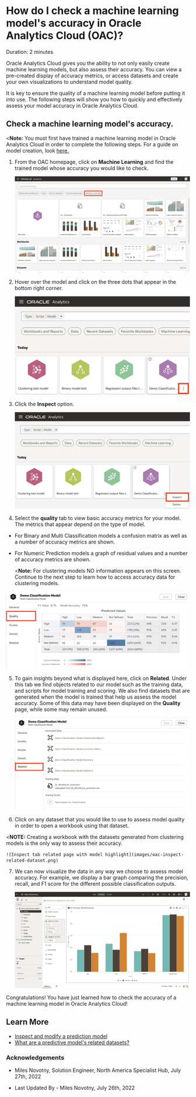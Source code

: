 # How do I check a machine learning model's accuracy in Oracle Analytics Cloud (OAC)?
Duration: 2 minutes

Oracle Analytics Cloud gives you the ability to not only easily create machine learning models, but also assess their accuracy. You can view a pre-created display of accuracy metrics, or access datasets and create your own visualizations to understand model quality.

It is key to ensure the quality of a machine learning model before putting it into use. The following steps will show you how to quickly and effectively assess your model accuracy in Oracle Analytics Cloud.

## Check a machine learning model's accuracy.
<**Note:** You must first have trained a machine learning model in Oracle Analytics Cloud in order to complete the following steps. For a guide on model creation, look [here.](https://apexapps.oracle.com/pls/apex/r/dbpm/livelabs/run-workshop?p210_wid=3281&session=107730485068362)

1. From the OAC homepage, click on **Machine Learning** and find the trained model whose accuracy you would like to check.

    ![OAC homepage](images/oac-homepage.png)

2. Hover over the model and click on the three dots that appear in the bottom right corner.

    ![OAC machine learning tab](images/oac-machinelearning.png)

3. Click the **Inspect** option.

    ![OAC machine learning tab - inspect](images/oac-machinelearning-inspect.png)

4. Select the **quality** tab to view basic accuracy metrics for your model. The metrics that appear depend on the type of model.

  * For Binary and Multi Classification models a confusion matrix as well as a number of accuracy metrics are shown.

  * For Numeric Prediction models a graph of residual values and a number of accuracy metrics are shown.

      <**Note:** For clustering models NO information appears on this screen. Continue to the next step to learn how to access accuracy data for clustering models.

  ![Inspect tab quality page](images/oac-inspect-quality.png)

5. To gain insights beyond what is displayed here, click on **Related**. Under this tab we find objects related to our model such as the training data, and scripts for model training and scoring. We also find datasets that are generated when the model is trained that help us assess the model accuracy. Some of this data may have been displayed on the **Quality** page, while some may remain unused.

    ![Inspect tab related page](images/oac-inspect-related.png)

6. Click on any dataset that you would like to use to assess model quality in order to open a workbook using that dataset.

  <**NOTE:** Creating a workbook with the datasets generated from clustering models is the only way to assess their accuracy.

    ![Inspect tab related page with model highlight](images/oac-inspect-related-dataset.png)

7. We can now visualize the data in any way we choose to assess model accuracy. For example, we display a bar graph comparing the precision, recall, and F1 score for the different possible classification outputs.

    ![canvas with confusion matrix dataset](images/oac-accuracy-workbook.png)

Congratulations! You have just learned how to check the accuracy of a machine learning model in Oracle Analytics Cloud!

## Learn More

* [Inspect and modify a prediction model](https://docs.oracle.com/en/cloud/paas/analytics-cloud/tutorial-inspect-modify-prediction-model/index.html)
* [What are a predictive model's related datasets?](https://docs.oracle.com/en/cloud/paas/analytics-cloud/acubi/create-and-use-oracle-analytics-predictive-models.html#GUID-4C55DF0E-7FBB-40B7-8650-71CCCA574F57)

### Acknowledgements

- Miles Novotny, Solution Engineer, North America Specialist Hub, July 27th, 2022

- Last Updated By - Miles Novotny, July 26th, 2022
